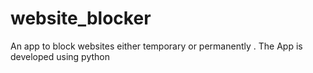 # website_blocker
An app to block websites either temporary or permanently .
The App is developed using python 
